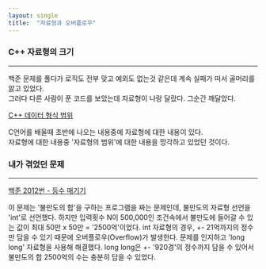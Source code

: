 ```yaml
---
layout: single
title:  "자료형과 오버플로우"
---
```


### C++ 자료형의 크기
---

백준 문제를 풀다가 로직도 전부 맞고 예외도 없는것 같은데 계속 실패가 떠서 골머리를 앓고 있었다.  
그러다 다른 사람이 푼 코드를 보았는데 자료형이 나랑 달랐다. 그순간 깨달았다.

[C++ 데이터 형식 범위](https://learn.microsoft.com/ko-kr/cpp/cpp/data-type-ranges?view=msvc-170)

C언어를 배울때 초반에 나오는 내용중에 자료형에 대한 내용이 있다.  
자료형에 대한 내용중 '자료형의 범위'에 대한 내용을 망각하고 있었던 것이다.

### 내가 겪었던 문제
---

[백준 2012번 - 등수 매기기](https://www.acmicpc.net/problem/2012)

이 문제는 '불만도의 합'을 구하는 프로그램을 짜는 문제인데, 불만도의 자료형 선언을 'int'로 선언했다. 하지만 입력횟수 N이 500,000인 조건속에서 불만도에 들어갈 수 있는 값이 최대 50만 x 50만 = '2500억'이었다. int 자료형의 경우, +- 21억까지의 정수만 담을 수 있기 때문에 오버플로우(Overflow)가 발생한다. 문제를 인지하고 'long long' 자료형을 사용해 해결했다. long long은 +- '920경'의 정수까지 담을 수 있어서 불만도의 합 2500억의 수는 충분히 담을 수 있었다.
